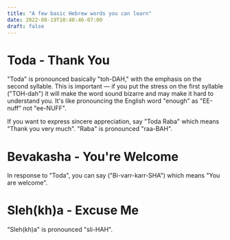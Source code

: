 ```yaml
---
title: "A few basic Hebrew words you can learn"
date: 2022-08-19T10:40:46-07:00
draft: false
---
```


# Toda - Thank You

"Toda" is pronounced basically "toh-DAH," with the emphasis on the second syllable. This is important — if you put the stress on the first syllable ("TOH-dah") it will make the word sound bizarre and may make it hard to understand you. It's like pronouncing the English word "enough" as "EE-nuff" not "ee-NUFF".

If you want to express sincere appreciation, say "Toda Raba" which means "Thank you very much". "Raba" is pronounced "raa-BAH".

# Bevakasha - You're Welcome

In response to "Toda", you can say ("Bi-varr-karr-SHA") which means "You are welcome".

# Sleh(kh)a - Excuse Me

"Sleh(kh)a" is pronounced "sli-HAH".
